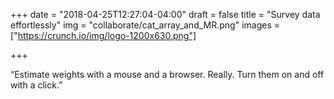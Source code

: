 +++
date = "2018-04-25T12:27:04-04:00"
draft = false
title = "Survey data effortlessly"
img = "collaborate/cat_array_and_MR.png"
images = ["https://crunch.io/img/logo-1200x630.png"]


+++

“Estimate weights with a mouse and a browser. Really. Turn them on and off with a click.”
